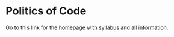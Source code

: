 # Politics of Code
Go to this link for the [homepage with syllabus and all information](https://github.com/jbenno/nyuad_politics_of_code/wiki).
